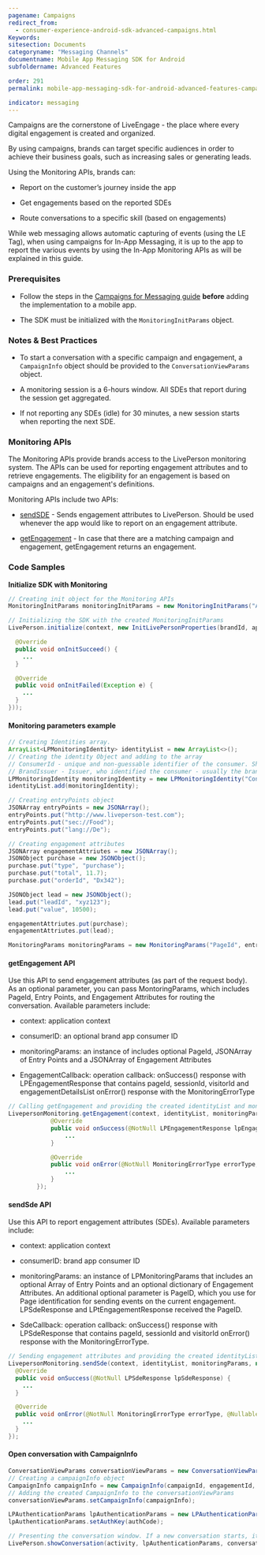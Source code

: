 ```yaml
---
pagename: Campaigns
redirect_from:
  - consumer-experience-android-sdk-advanced-campaigns.html
Keywords:
sitesection: Documents
categoryname: "Messaging Channels"
documentname: Mobile App Messaging SDK for Android
subfoldername: Advanced Features

order: 291
permalink: mobile-app-messaging-sdk-for-android-advanced-features-campaigns.html

indicator: messaging
---
```



Campaigns are the cornerstone of LiveEngage - the place where every digital engagement is created and organized.

By using campaigns, brands can target specific audiences in order to achieve their business goals, such as increasing sales or generating leads.

Using the Monitoring APIs, brands can:

* Report on the customer’s journey inside the app

* Get engagements based on the reported SDEs

* Route conversations to a specific skill (based on engagements)

While web messaging allows automatic capturing of events (using the LE Tag), when using campaigns for In-App Messaging, it is up to the app to report the various events by using the In-App Monitoring APIs as will be explained in this guide.

### Prerequisites

- Follow the steps in the [Campaigns for Messaging guide](https://s3-eu-west-1.amazonaws.com/ce-sr/CA/Campaigns/Mobile+App+Engagement+Configuration+Guide.pdf) **before** adding the implementation to a mobile app.

- The SDK must be initialized with the `MonitoringInitParams` object.

### Notes & Best Practices

* To start a conversation with a specific campaign and engagement, a `CampaignInfo` object should be provided to the `ConversationViewParams` object.

* A monitoring session is a 6-hours window. All SDEs that report during the session get aggregated.

* If not reporting any SDEs (idle) for 30 minutes, a new session starts when reporting the next SDE.

### Monitoring APIs

The Monitoring APIs provide brands access to the LivePerson monitoring system. The APIs can be used for reporting engagement attributes and to retrieve engagements. The eligibility for an engagement is based on campaigns and an engagement's definitions.

Monitoring APIs include two APIs:

* [sendSDE](android-monitoring_api.html) - Sends engagement attributes to LivePerson. Should be used whenever the app would like to report on an engagement attribute.

* [getEngagement](android-monitoring_api.html) - In case that there are a matching campaign and engagement, getEngagement returns an engagement.  

### Code Samples

**Initialize SDK with Monitoring**

```java
// Creating init object for the Monitoring APIs
MonitoringInitParams monitoringInitParams = new MonitoringInitParams("AppInstallId");

// Initializing the SDK with the created MonitoringInitParams
LivePerson.initialize(context, new InitLivePersonProperties(brandId, appId, monitoringInitParams, new InitLivePersonCallBack() {

  @Override
  public void onInitSucceed() {
    ...
  }

  @Override
  public void onInitFailed(Exception e) {
    ...
  }
}));
```

#### Monitoring parameters example

```java
// Creating Identities array.
ArrayList<LPMonitoringIdentity> identityList = new ArrayList<>();
// Creating the identity Object and adding to the array
// ConsumerId - unique and non-guessable identifier of the consumer. Should be the same consumer id provided in the JWT
// BrandIssuer - Issuer, who identified the consumer - usually the brand.
LPMonitoringIdentity monitoringIdentity = new LPMonitoringIdentity("ConsumerId", "BrandIssuer");
identityList.add(monitoringIdentity);

// Creating entryPoints object
JSONArray entryPoints = new JSONArray();
entryPoints.put("http://www.liveperson-test.com");
entryPoints.put("sec://Food");
entryPoints.put("lang://De");

// Creating engagement attributes
JSONArray engagementAttriutes = new JSONArray();
JSONObject purchase = new JSONObject();
purchase.put("type", "purchase");
purchase.put("total", 11.7);
purchase.put("orderId", "Dx342");

JSONObject lead = new JSONObject();
lead.put("leadId", "xyz123");
lead.put("value", 10500);

engagementAttriutes.put(purchase);
engagementAttriutes.put(lead);

MonitoringParams monitoringParams = new MonitoringParams("PageId", entryPoints, engagementAttriutes);
```

#### getEngagement API

Use this API to send engagement attributes (as part of the request body).  As an optional parameter, you can pass MontoringParams, which includes PageId, Entry Points, and Engagement Attributes for routing the conversation. Available parameters include:

   - context: application context

   - consumerID: an optional brand app consumer ID 

   - monitoringParams: an instance of includes optional PageId, JSONArray of Entry Points and a JSONArray of Engagement Attributes

   - EngagementCallback: operation callback: onSuccess() response with LPEngagementResponse that contains pageId, sessionId, visitorId and engagementDetailsList onError() response with the MonitoringErrorType 


```java
// Calling getEngagement and providing the created identityList and monitoringParams (includes entryPoints and engagementAttriutes)
LivepersonMonitoring.getEngagement(context, identityList, monitoringParams, new EngagementCallback() {
			@Override
			public void onSuccess(@NotNull LPEngagementResponse lpEngagementResponse) {
				...
			}

			@Override
			public void onError(@NotNull MonitoringErrorType errorType, @Nullable Exception exception) {
				...
			}
		});
```



#### sendSde API

Use this API to report engagement attributes (SDEs).  Available parameters include:

   - context: application context 
   
   - consumerID: brand app consumer ID  

   - monitoringParams: an instance of LPMonitoringParams that includes an optional Array of Entry Points and an optional dictionary of Engagement Attributes.  An additional optional parameter is PageID, which you use for Page identification for sending events on the current engagement. LPSdeResponse and LPtEngagementResponse received the PageID.

   - SdeCallback: operation callback: onSuccess() response with LPSdeResponse that contains pageId, sessionId and visitorId onError() response with the MonitoringErrorType.


```java
// Sending engagement attributes and providing the created identityList and monitoringParams (includes entryPoints and engagementAttriutes)
LivepersonMonitoring.sendSde(context, identityList, monitoringParams, new SdeCallback() {
  @Override
  public void onSuccess(@NotNull LPSdeResponse lpSdeResponse) {
    ...
  }

  @Override
  public void onError(@NotNull MonitoringErrorType errorType, @Nullable Exception exception) {
    ...
  }
});
```

#### Open conversation with CampaignInfo

```java
ConversationViewParams conversationViewParams = new ConversationViewParams();
// Creating a campaignInfo object
CampaignInfo campaignInfo = new CampaignInfo(campaignId, engagementId, engagementContextId, sessionId, visitorId);
// Adding the created CampaignInfo to the conversationViewParams
conversationViewParams.setCampaignInfo(campaignInfo);

LPAuthenticationParams lpAuthenticationParams = new LPAuthenticationParams(LPAuthenticationParams.LPAuthenticationType.AUTH);
lpAuthenticationParams.setAuthKey(authCode);

// Presenting the conversation window. If a new conversation starts, it will be routed according to the engagement in campaignInfo
LivePerson.showConversation(activity, lpAuthenticationParams, conversationViewParams);
```


